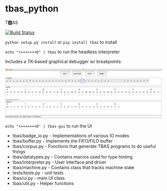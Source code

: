 # tbas_python
T🅱AS

[![Build Status](https://travis-ci.org/ehennenfent/tbas_python.svg?branch=master)](https://travis-ci.org/ehennenfent/tbas_python)

`python setup.py install` or `pip install tbas` to install

`echo "+>++>+++D" | tbas` to run the headless interpreter

Includes a TK-based graphical debugger w/ breakpoints:

[![Screenshot](https://raw.githubusercontent.com/ehennenfent/tbas_python/master/ui.png)](https://raw.githubusercontent.com/ehennenfent/tbas_python/master/ui.png)

`echo "+>++>+++D" | tbas-gui` to run the UI

* tbas/badge_io.py - Implementations of various IO modes
* tbas/buffer.py - Implements the FIFO/FILO buffer
* tbas/corpus.py - Functions that generate TBAS programs to do useful things
* tbas/datatypes.py - Contains macros used for type hinting
* tbas/interpreter.py - User interface and driver
* tbas/machine.py - Contains class that tracks machine state
* tests/tests.py - unit tests
* tbas/ui.py - main UI class
* tbas/util.py - Helper functions

